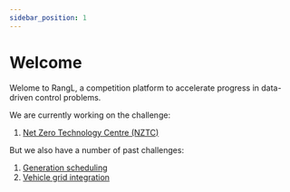 ```yaml
---
sidebar_position: 1
---
```


# Welcome

Welome to RangL, a competition platform to accelerate progress in data-driven control problems.

We are currently working on the challenge:

1. [Net Zero Technology Centre (NZTC)](http://challenges.rangl.org/web/challenges/challenge-page/8/overview)

But we also have a number of past challenges:

1. [Generation scheduling](http://challenges.rangl.org/web/challenges/challenge-page/1/overview)
2. [Vehicle grid integration](challenges/vgi.md)